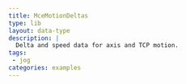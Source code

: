 ```yaml
---
title: MceMotionDeltas
type: lib
layout: data-type
description: |
  Delta and speed data for axis and TCP motion.
tags:
 - jog
categories: examples
---
```

